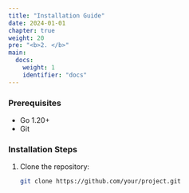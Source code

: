 ```yaml
---
title: "Installation Guide"
date: 2024-01-01
chapter: true
weight: 20
pre: "<b>2. </b>"
main:
  docs:
    weight: 1
    identifier: "docs"
---
```


### Prerequisites
- Go 1.20+
- Git

### Installation Steps
1. Clone the repository:
   ```bash
   git clone https://github.com/your/project.git
